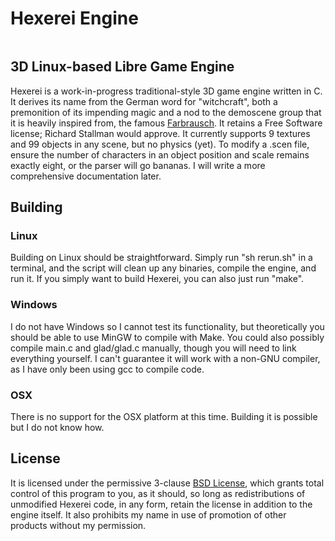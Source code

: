# Hexerei Engine

<p align="center">
  <img source="HexereiPrototype.png">
</p>

## 3D Linux-based Libre Game Engine

Hexerei is a work-in-progress traditional-style 3D game engine written in C.
It derives its name from the German word for "witchcraft", both a premonition of
its impending magic and a nod to the demoscene group that it is heavily inspired from,
the famous [Farbrausch](https://www.pouet.net/groups.php?which=322).
It retains a Free Software license; Richard Stallman would approve.
It currently supports 9 textures and 99 objects in any scene, but no physics (yet).
To modify a .scen file, ensure the number of characters in an object position and scale remains
exactly eight, or the parser will go bananas. I will write a more comprehensive documentation later.

## Building

### Linux

Building on Linux should be straightforward. Simply run "sh rerun.sh" in a terminal,
and the script will clean up any binaries, compile the engine, and run it.
If you simply want to build Hexerei, you can also just run "make".

### Windows

I do not have Windows so I cannot test its functionality, but theoretically you
should be able to use MinGW to compile with Make. You could also possibly compile
main.c and glad/glad.c manually, though you will need to link everything yourself.
I can't guarantee it will work with a non-GNU compiler, as I have only been using
gcc to compile code.

### OSX

There is no support for the OSX platform at this time. Building it is possible but
I do not know how.

## License

It is licensed under the permissive 3-clause [BSD License](https://opensource.org/licenses/BSD-3-Clause),
which grants total control of this program to you, as it should, so long as redistributions of unmodified Hexerei code,
in any form,
retain the license in addition to the engine itself. It also prohibits my name in use of promotion of other products
without my permission.
